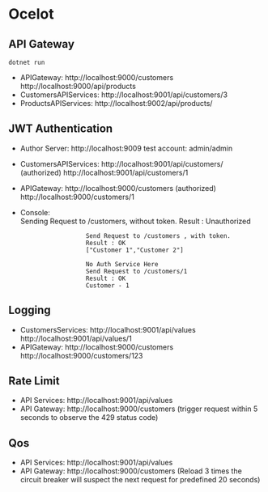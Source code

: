 # Ocelot

## API Gateway
```
dotnet run
```
- APIGateway: 			http://localhost:9000/customers
						http://localhost:9000/api/products
- CustomersAPIServices: http://localhost:9001/api/customers/3
- ProductsAPIServices:	http://localhost:9002/api/products/

## JWT Authentication
- Author Server:		http://localhost:9009
						test account: admin/admin
- CustomersAPIServices: http://localhost:9001/api/customers/ (authorized)
						http://localhost:9001/api/customers/1		
- APIGateway: 			http://localhost:9000/customers (authorized)
						http://localhost:9000/customers/1
- Console:				
						Sending Request to /customers, without token.
						Result : Unauthorized

						Send Request to /customers , with token.
						Result : OK
						["Customer 1","Customer 2"]

						No Auth Service Here
						Send Request to /customers/1
						Result : OK
						Customer - 1
						
## Logging
- CustomersServices: 	http://localhost:9001/api/values
						http://localhost:9001/api/values/1
- APIGateway: 			http://localhost:9000/customers
						http://localhost:9000/customers/123

## Rate Limit
- API Services:			http://localhost:9001/api/values
- API Gateway:			http://localhost:9000/customers (trigger request within 5 seconds to observe the 429 status code)

## Qos
- API Services:			http://localhost:9001/api/values
- API Gateway:			http://localhost:9000/customers (Reload 3 times the circuit breaker will suspect the next request for predefined 20 seconds)


